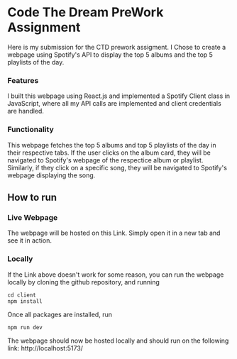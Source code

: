 # Code The Dream PreWork Assignment

Here is my submission for the CTD prework assigment. I Chose to create a webpage using Spotify's API to display the top 5 albums and the top 5 playlists of the day.

### Features

I built this webpage using React.js and implemented a Spotify Client class in JavaScript, where all my API calls are implemented and client credentials are handled.

### Functionality

This webpage fetches the top 5 albums and top 5 playlists of the day in their respective tabs. If the user clicks on the album card, they will be navigated to Spotify's webpage of the respectice album or playlist. Similarly, if they click on a specific song, they will be navigated to Spotify's webpage displaying the song.

## How to run

### Live Webpage

The webpage will be hosted on this Link. Simply open it in a new tab and see it in action.

### Locally

If the Link above doesn't work for some reason, you can run the webpage locally by cloning the github repository, and running

```
cd client
npm install
```

Once all packages are installed, run

```
npm run dev
```

The webpage should now be hosted locally and should run on the following link: http://localhost:5173/
